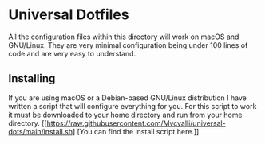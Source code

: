 # Universal Dotfiles
All the configuration files within this directory will work on macOS and GNU/Linux. They are very minimal configuration being under 100 lines of code and are very easy to understand.

## Installing 
If you are using macOS or a Debian-based GNU/Linux distribution I have written a script that will configure everything for you. For this script to work it must be downloaded to your home directory and run from your home directory. [[https://raw.githubusercontent.com/Mvcvalli/universal-dots/main/install.sh] [You can find the install script here.]]
